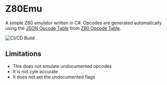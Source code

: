 # Z80Emu

A simple Z80 emulator written in C#. Opcodes are generated automatically
using the [JSON Opcode Table](https://github.com/deeptoaster/opcode-table/blob/master/opcode-table.json)
from [Z80 Opcode Table](https://clrhome.org/table/).

![CI/CD Build](https://github.com/rprouse/z80emu/actions/workflows/dotnet.yml/badge.svg)

## Limitations

- This does not emulate undocumented opcodes
- It is not cyle accurate
- It does not set the undocumented flags

